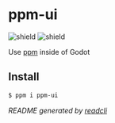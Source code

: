 # ppm-ui

![shield](https://img.shields.io/github/license/Glow-Project/ppm-ui) ![shield](https://img.shields.io/github/issues/Glow-Project/ppm-ui)

Use [ppm](https://github.com/Glow-Project/ppm) inside of Godot

## Install

```bash
$ ppm i ppm-ui
```

_README generated by [readcli](https://github.com/Tch1b0/readcli)_
